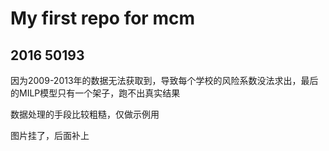 # My first repo for mcm
## 2016 50193
因为2009-2013年的数据无法获取到，导致每个学校的风险系数没法求出，最后的MILP模型只有一个架子，跑不出真实结果

数据处理的手段比较粗糙，仅做示例用

图片挂了，后面补上
